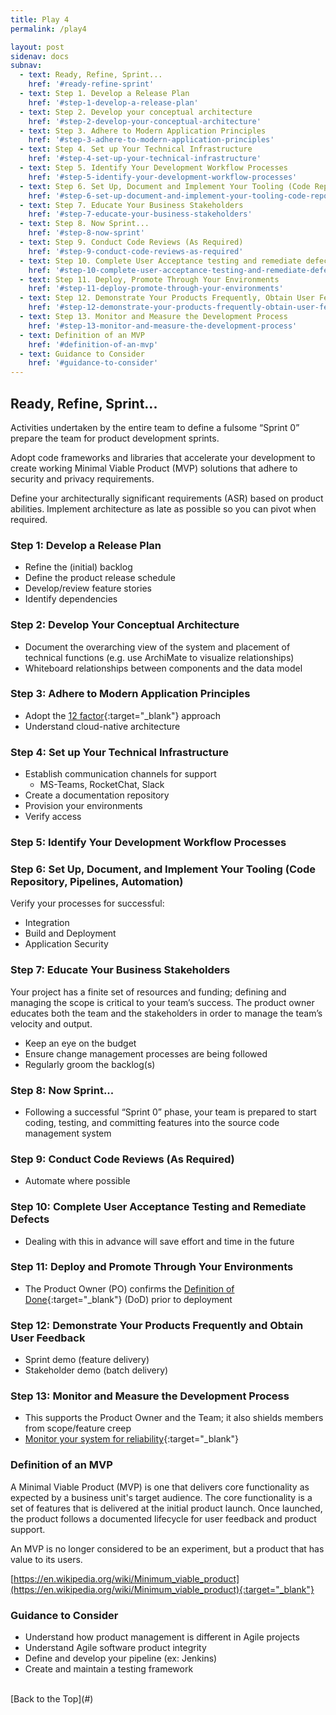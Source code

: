 ```yaml
---
title: Play 4
permalink: /play4

layout: post
sidenav: docs
subnav: 
  - text: Ready, Refine, Sprint...
    href: '#ready-refine-sprint'
  - text: Step 1. Develop a Release Plan 
    href: '#step-1-develop-a-release-plan'
  - text: Step 2. Develop your conceptual architecture
    href: '#step-2-develop-your-conceptual-architecture'
  - text: Step 3. Adhere to Modern Application Principles
    href: '#step-3-adhere-to-modern-application-principles'
  - text: Step 4. Set up Your Technical Infrastructure
    href: '#step-4-set-up-your-technical-infrastructure'
  - text: Step 5. Identify Your Development Workflow Processes
    href: '#step-5-identify-your-development-workflow-processes'
  - text: Step 6. Set Up, Document and Implement Your Tooling (Code Repository, Pipelines, Automation)
    href: '#step-6-set-up-document-and-implement-your-tooling-code-repository-pipelines-automation'
  - text: Step 7. Educate Your Business Stakeholders
    href: '#step-7-educate-your-business-stakeholders'
  - text: Step 8. Now Sprint...
    href: '#step-8-now-sprint'
  - text: Step 9. Conduct Code Reviews (As Required)
    href: '#step-9-conduct-code-reviews-as-required'
  - text: Step 10. Complete User Acceptance testing and remediate defects
    href: '#step-10-complete-user-acceptance-testing-and-remediate-defects'
  - text: Step 11. Deploy, Promote Through Your Environments
    href: '#step-11-deploy-promote-through-your-environments'
  - text: Step 12. Demonstrate Your Products Frequently, Obtain User Feedback 
    href: '#step-12-demonstrate-your-products-frequently-obtain-user-feedback'
  - text: Step 13. Monitor and Measure the Development Process
    href: '#step-13-monitor-and-measure-the-development-process'
  - text: Definition of an MVP
    href: '#definition-of-an-mvp'
  - text: Guidance to Consider
    href: '#guidance-to-consider'
---
```

## Ready, Refine, Sprint...
Activities undertaken by the entire team to define a fulsome “Sprint 0”  prepare the team for product development sprints.  

Adopt code frameworks and libraries that accelerate your development to create working Minimal Viable Product (MVP) solutions that adhere to security and privacy requirements.

Define your architecturally significant requirements (ASR) based on product abilities. Implement architecture as late as possible so you can pivot when required.

### Step 1: Develop a Release Plan 
-	Refine the (initial) backlog
-	Define the product release schedule
-	Develop/review feature stories
-	Identify dependencies

### Step 2: Develop Your Conceptual Architecture
- Document the overarching view of the system and placement of technical functions (e.g. use ArchiMate to visualize relationships)
- Whiteboard relationships between components and the data model

### Step 3: Adhere to Modern Application Principles
-	Adopt the [12 factor](https://en.wikipedia.org/wiki/Twelve-Factor_App_methodology){:target="_blank"} approach
-	Understand cloud-native architecture

### Step 4: Set up Your Technical Infrastructure
- Establish communication channels for support
    - MS-Teams, RocketChat, Slack
- Create a documentation repository
- Provision your environments
- Verify access

### Step 5: Identify Your Development Workflow Processes

### Step 6: Set Up, Document, and Implement Your Tooling (Code Repository, Pipelines, Automation)
Verify your  processes for successful:
- Integration
- Build and Deployment
- Application Security

### Step 7: Educate Your Business Stakeholders
Your project has a finite set of resources and funding; defining and managing the scope is critical to your team’s success. The product owner educates both the team and the stakeholders in order to manage the team’s velocity and output.
-	Keep an eye on the budget
-	Ensure change management processes are being followed
-	Regularly groom the backlog(s)

### Step 8: Now Sprint...
- Following a successful “Sprint 0” phase, your team is prepared to start coding, testing, and committing features into the source code management system

### Step 9: Conduct Code Reviews (As Required)
-	Automate where possible

### Step 10: Complete User Acceptance Testing and Remediate Defects
- Dealing with this in advance will save effort and time in the future

### Step 11: Deploy and Promote Through Your Environments
- The Product Owner (PO) confirms the [Definition of Done](https://www.scrum.org/forum/scrum-forum/5438/product-owner-and-definition-done){:target="_blank"} (DoD) prior to deployment

### Step 12: Demonstrate Your Products Frequently and Obtain User Feedback  
- Sprint demo (feature delivery)
- Stakeholder demo (batch delivery)

### Step 13: Monitor and Measure the Development Process
- This supports the Product Owner and the Team; it also shields members from scope/feature creep
- [Monitor your system for reliability](https://aspetraining.com/resources/blog/system-monitoring-age-of-site-reliability-engineering){:target="_blank"}

### Definition of an MVP
A Minimal Viable Product (MVP) is one that delivers core functionality as expected by a business unit's target audience. The core functionality is a set of features that is delivered at the initial product  launch. Once launched, the product follows a documented lifecycle for user feedback and product support.

An MVP is no longer considered to be an experiment, but a product that has value to its users.

[https://en.wikipedia.org/wiki/Minimum_viable_product](https://en.wikipedia.org/wiki/Minimum_viable_product){:target="_blank"}

### Guidance to Consider
-	Understand how product management is different in Agile projects
-	Understand Agile software product integrity
-	Define and develop your pipeline (ex: Jenkins)
-	Create and maintain a testing framework

<br/>
[Back to the Top](#)